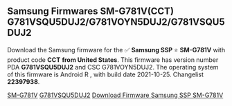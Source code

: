 <h2>Samsung Firmwares SM-G781V(CCT) G781VSQU5DUJ2/G781VOYN5DUJ2/G781VSQU5DUJ2</h2>
Download the Samsung firmware for the ✅ <strong>Samsung SSP </strong> ⭐ <strong>SM-G781V</strong> with product code <strong>CCT</strong> <strong> from United States</strong>. This firmware has version number PDA <strong>G781VSQU5DUJ2</strong> and CSC G781VOYN5DUJ2. The operating system of this firmware is Android R , with build date 2021-10-25. Changelist <strong>22397938</strong>.


[SM-G781V](https://samfirm.shop/samsung/model/SM-G781V)
[G781VSQU5DUJ2](https://samfirm.shop/samsung/pda/G781VSQU5DUJ2)
[Download Firmware Samsung SSP SM-G781V](https://samfirm.shop/samsung/firmware/467952)
